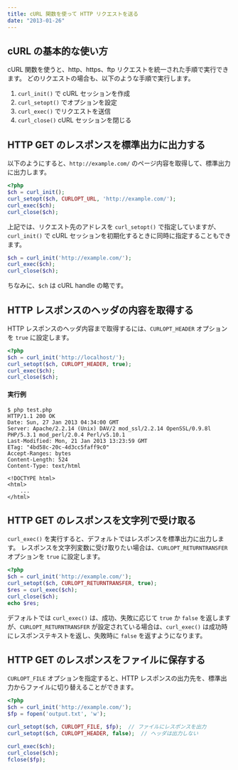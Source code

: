 ```yaml
---
title: cURL 関数を使って HTTP リクエストを送る
date: "2013-01-26"
---
```


cURL の基本的な使い方
----

cURL 関数を使うと、http、https、ftp リクエストを統一された手順で実行できます。
どのリクエストの場合も、以下のような手順で実行します。

1. `curl_init()` で cURL セッションを作成
2. `curl_setopt()` でオプションを設定
3. `curl_exec()` でリクエストを送信
4. `curl_close()` cURL セッションを閉じる


HTTP GET のレスポンスを標準出力に出力する
----

以下のようにすると、`http://example.com/` のページ内容を取得して、標準出力に出力します。

~~~ php
<?php
$ch = curl_init();
curl_setopt($ch, CURLOPT_URL, 'http://example.com/');
curl_exec($ch);
curl_close($ch);
~~~

上記では、リクエスト先のアドレスを `curl_setopt()` で指定していますが、`curl_init()` で cURL セッションを初期化するときに同時に指定することもできます。

~~~ php
$ch = curl_init('http://example.com/');
curl_exec($ch);
curl_close($ch);
~~~

ちなみに、`$ch` は cURL handle の略です。


HTTP レスポンスのヘッダの内容を取得する
----

HTTP レスポンスのヘッダ内容まで取得するには、`CURLOPT_HEADER` オプションを `true` に設定します。

~~~ php
<?php
$ch = curl_init('http://localhost/');
curl_setopt($ch, CURLOPT_HEADER, true);
curl_exec($ch);
curl_close($ch);
~~~

#### 実行例

~~~
$ php test.php
HTTP/1.1 200 OK
Date: Sun, 27 Jan 2013 04:34:00 GMT
Server: Apache/2.2.14 (Unix) DAV/2 mod_ssl/2.2.14 OpenSSL/0.9.8l PHP/5.3.1 mod_perl/2.0.4 Perl/v5.10.1
Last-Modified: Mon, 21 Jan 2013 13:23:59 GMT
ETag: "4bd58c-20c-4d3cc5faff9c0"
Accept-Ranges: bytes
Content-Length: 524
Content-Type: text/html

<!DOCTYPE html>
<html>
    ...
</html>
~~~


HTTP GET のレスポンスを文字列で受け取る
----

`curl_exec()` を実行すると、デフォルトではレスポンスを標準出力に出力します。
レスポンスを文字列変数に受け取りたい場合は、`CURLOPT_RETURNTRANSFER` オプションを `true` に設定します。

~~~ php
<?php
$ch = curl_init('http://example.com/');
curl_setopt($ch, CURLOPT_RETURNTRANSFER, true);
$res = curl_exec($ch);
curl_close($ch);
echo $res;
~~~

デフォルトでは `curl_exec()` は、成功、失敗に応じて `true` か `false` を返しますが、`CURLOPT_RETURNTRANSFER` が設定されている場合は、`curl_exec()` は成功時にレスポンステキストを返し、失敗時に `false` を返すようになります。


HTTP GET のレスポンスをファイルに保存する
----

`CURLOPT_FILE` オプションを指定すると、HTTP レスポンスの出力先を、標準出力からファイルに切り替えることができます。

~~~ php
<?php
$ch = curl_init('http://example.com/');
$fp = fopen('output.txt', 'w');

curl_setopt($ch, CURLOPT_FILE, $fp);  // ファイルにレスポンスを出力
curl_setopt($ch, CURLOPT_HEADER, false);  // ヘッダは出力しない

curl_exec($ch);
curl_close($ch);
fclose($fp);
~~~

